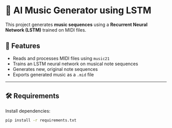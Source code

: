 # 🎵 AI Music Generator using LSTM

This project generates **music sequences** using a **Recurrent Neural Network (LSTM)** trained on MIDI files.

## 🧠 Features
- Reads and processes MIDI files using `music21`
- Trains an LSTM neural network on musical note sequences
- Generates new, original note sequences
- Exports generated music as a `.mid` file

---

## 🛠️ Requirements
Install dependencies:
```bash
pip install -r requirements.txt
